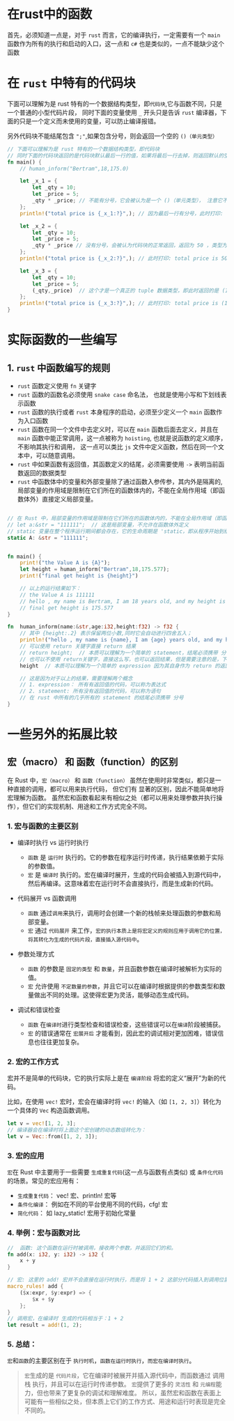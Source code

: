 # 在rust中的函数

首先，必须知道一点是，对于 `rust` 而言，它的编译执行，一定需要有一个 `main` 函数作为所有的执行和启动的入口，这一点和 `c#` 也是类似的，一点不能缺少这个函数



# 在 `rust` 中特有的代码块

下面可以理解为是 rust 特有的一个数据结构类型，即`代码块`,它与函数不同，只是一个普通的小型代码片段，
同时下面的变量使用 `_` 开头只是告诉 `rust` 编译器，下面的只是一个定义而未使用的变量，可以防止编译报错。

另外代码块不能结尾包含 `";"`,如果包含分号，则会返回一个空的 `()（单元类型）` 

```rust
// 下面可以理解为是 rust 特有的一个数据结构类型，即代码块
// 同时下面的代码块返回的是代码块默认最后一行的值，如果将最后一行去掉，则返回默认的空的 单元类型 (),注意，她只是一个空类型不是 tuple数据类型
fn main() {
    // human_inform("Bertram",18,175.0)

    let _x_1 = {
        let _qty = 10;
        let _price = 5;
        _qty * _price; // 不能有分号，它会被认为是一个 ()（单元类型）， 注意它不是 tuple 类型,此时返回 空的 ()（单元类型）
    };
    println!("total price is {_x_1:?}",); // 因为最后一行有分号，此时打印: total price is (), 其中是 ()（单元类型）

    let _x_2 = {
        let _qty = 10;
        let _price = 5;
        _qty * _price // 没有分号，会被认为代码块的正常返回，返回为 50 ，类型为 i32
    };
    println!("total price is {_x_2:?}",); // 此时打印: total price is 50， 因为最后一行没有分号，同时，即使简单类型也可以使用 {:?} 的debug模式来打印,并不会报错

    let _x_3 = {
        let _qty = 10;
        let _price = 5;
        (_qty,_price)  // 这个才是一个真正的 tuple 数据类型，即此时返回的是 (10, 5)
    };
    println!("total price is {_x_3:?}",); // 此时打印: total price is (10,5)， 因为最后一行没有分号,并且是 tuple 类型
}

```

# 实际函数的一些编写

## 1. `rust` 中函数编写的规则

- `rust` 函数定义使用 `fn` 关键字
- `rust` 函数的函数名必须使用 `snake case` 命名法， 也就是使用小写和下划线表示函数
- `rust` 函数的执行或者 `rust` 本身程序的启动，必须至少定义一个 `main` 函数作为入口函数
- `rust` 函数在同一个文件中去定义时，可以在 `main` 函数后面去定义，并且在 `main` 函数中能正常调用，这一点被称为 `hoisting`, 
         也就是说函数的定义顺序，不影响其执行和调用， 这一点可以类比 `js` 文件中定义函数，然后在同一个文本中，可以随意调用。
- `rust` 中如果函数有返回值，其函数定义的结尾，必须需要使用 `->` 表明当前函数返回的数据类型
- `rust` 中函数体中的变量和外部变量除了通过函数入参传参，其内外是隔离的,局部变量的作用域是限制在它们所在的函数体内的，不能在全局作用域（即函数体外）直接定义局部变量。

```rust

// 在 Rust 中，局部变量的作用域是限制在它们所在的函数体内的，不能在全局作用域（即函数体外）直接定义局部变量。
// let a:&str = "111111";  // 这是局部变量，不允许在函数体外定义
// static 变量在整个程序运行期间都会存在，它的生命周期是 'static，即从程序开始到结束。
static A: &str = "111111";


fn main() {
    print!("the Value A is {A}");
    let height = human_inform("Bertram",18,175.577);
    print!("final get height is {height}")

    // 以上的运行结果如下：
    // the Value A is 111111
    // hello , my name is Bertram, I am 18 years old, and my height is 175.58 cm.
    // final get height is 175.577
}

fn  human_inform(name:&str,age:i32,height:f32) -> f32 {
    // 其中 {height:.2} 表示保留两位小数,同时它会自动进行四舍五入；
    println!("hello , my name is {name}, I am {age} years old, and my height is {height:.2} cm.");
    // 可以使用 return 关键字直接 return 结果 
    // return height;  // 本质可以理解为一个简单的 statement，结尾必须携带 分号
    // 也可以不使用 return关键字，直接这么写，也可以返回结果，但是需要注意的是，下面这种写法，不能使用 分号结尾
    height  // 本质可以理解为一个简单的 expression 因为其自身作为 return 的返回结果，所以结尾不能携带分号

    // 这是因为对于以上的结果，需要理解两个概念
    // 1. expression： 所有有返回值的代码，可以称为表达式
    // 2. statement: 所有没有返回值的代码，可以称为语句
    // 在 rust 中所有的几乎所有的 statement 的结尾必须携带 分号
}


```


# 一些另外的拓展比较

## 宏（macro） 和 函数（function）的区别

在 Rust 中，`宏（macro）` 和 `函数（function）` 虽然在使用时非常类似，都只是一种直接的调用，都可以用来执行代码，
但它们有 显著的区别，因此不能简单地将宏理解为函数。
虽然宏和函数看起来有相似之处（都可以用来处理参数并执行操作），但它们的实现机制、用途和工作方式完全不同。


### 1. 宏与函数的主要区别
- 编译时执行 vs 运行时执行
    - `函数` 是 `运行时` 执行的。它的参数在程序运行时传递，执行结果依赖于实际的参数值。
    - `宏` 是 `编译时` 执行的。宏在编译时展开，生成的代码会被插入到源代码中，然后再编译。这意味着宏在运行时不会直接执行，而是生成新的代码。

- 代码展开 vs 函数调用
    - `函数` 通过`调用`来执行，调用时会创建一个新的栈帧来处理函数的参数和局部变量。
    - `宏` 通过 `代码展开` 来工作，`宏的执行本质上是将宏定义的规则应用于调用它的位置，将其转化为生成的代码片段，直接插入源代码中`。

- 参数处理方式
    - `函数` 的参数是 `固定的类型` 和 `数量`，并且函数参数在编译时被解析为实际的值。
    - `宏` 允许使用 `不定数量的参数`，并且它可以在编译时根据提供的参数类型和数量做出不同的处理。这使得宏更为灵活，能够动态生成代码。

- 调试和错误检查
    - `函数` 在`编译时`进行类型检查和错误检查，这些错误可以在`编译`阶段被捕获。
    - `宏` 的错误通常在 `宏展开后` 才能看到，因此宏的调试相对更加困难，错误信息也往往更加复杂。

### 2. 宏的工作方式
宏并不是简单的代码块，它的执行实际上是在 `编译阶段` 将宏的定义“展开”为新的代码。

比如，在使用 `vec!` 宏时，宏会在编译时将 `vec!` 的输入（如 `[1, 2, 3]`）转化为一个具体的 `Vec` 构造函数调用。

```rs
let v = vec![1, 2, 3];
// 编译器会在编译时将上面这个宏创建的动态数组转化为：
let v = Vec::from([1, 2, 3]);
```

### 3. 宏的应用

`宏`在 Rust 中主要用于一些需要 `生成重复代码`(这一点与函数有点类似) 或 `条件化代码` 的场景。常见的宏应用有：
- `生成重复代码`： vec! 宏、println! 宏等
- `条件化编译`： 例如在不同的平台使用不同的代码，cfg! 宏
- `简化代码`： 如 lazy_static! 宏用于初始化常量

### 4. 举例：宏与函数对比

```rs
//  函数: 这个函数在运行时被调用，接收两个参数，并返回它们的和。
fn add(x: i32, y: i32) -> i32 {
    x + y
}

// 宏: 这里的 add! 宏并不会直接在运行时执行，而是将 1 + 2 这部分代码插入到调用位置，编译时展开为 1 + 2。
macro_rules! add {
    ($x:expr, $y:expr) => {
        $x + $y
    };
}
// 调用宏，在编译时 生成的代码相当于：1 + 2
let result = add!(1, 2);

```

### 5. 总结：
`宏`和`函数`的主要区别在于 `执行时机`，`函数在运行时执行`，`而宏在编译时执行`。
> `宏`生成的是 `代码片段`，它在编译时被展开并插入源代码中，而函数通过 调用栈 执行，并且可以在运行时传递参数。
> `宏`提供了更多的 `灵活性` 和 `元编程`能力，但也带来了更复杂的调试和理解难度。
所以，虽然宏和函数在表面上可能有一些相似之处，但本质上它们的工作方式、用途和运行时表现是完全不同的。
